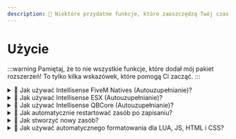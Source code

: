 ```yaml
---
description: 🎉 Niektóre przydatne funkcje, które zaoszczędzą Twój czas
---
```


# Użycie

:::warning
Pamiętaj, że to nie wszystkie funkcje, które dodał mój pakiet rozszerzeń! To tylko kilka wskazówek, które pomogą Ci zacząć.
:::

<details>
  <summary>
    <span>💭 Jak używać Intellisense FiveM Natives (Autouzupełnianie)?</span>
  </summary>
   1. Naciśnij STRG + SPACE lub zacznij pisać, aby otworzyć autouzupełnianie
   2. Wyszukaj dowolny native
   <img src="/img/vscode-fivem-pack/usage_1.gif" alt="Użycie pakietu FiveM" />
   3. 🎉 Teraz możesz szybciej korzystać z FiveM Natives!
</details>

<details>
  <summary>
    <span>💭 Jak używać Intellisense ESX (Autouzupełnianie)?</span>
  </summary>
   1. Naciśnij STRG + SPACE lub zacznij pisać, aby otworzyć autouzupełnianie
   2. Wyszukaj xPlayer lub ESX
   <img src="/img/vscode-fivem-pack/usage_2.gif" alt="Użycie pakietu FiveM" />
   3. 🎉 Teraz możesz szybciej korzystać z metod ESX!
</details>

<details>
  <summary>
    <span>💭 Jak używać Intellisense QBCore (Autouzupełnianie)?</span>
  </summary>
   1. Naciśnij STRG + SPACE lub zacznij pisać, aby otworzyć autouzupełnianie
   2. Wyszukaj Player lub QBCore
   <img src="/img/vscode-fivem-pack/usage_3.gif" alt="Użycie pakietu FiveM" />
   3. 🎉 Teraz możesz szybciej korzystać z metod QBCore!
</details>

<details>
  <summary>
    <span>💭 Jak automatycznie restartować zasób po zapisaniu?</span>
  </summary>
   1. Uruchom cały folder skryptów w vscode (workspace)
   2. Kliknij przycisk `Connect` w lewym dolnym rogu
   <img src="/img/vscode-fivem-pack/usage_4.png" alt="Użycie pakietu FiveM" />
   3. Po tym otworzy się okno wejściowe. Wprowadź tam hasło RCON, które zdefiniowałeś w swoim CFG
   <img src="/img/vscode-fivem-pack/usage_5.png" alt="Użycie pakietu FiveM" />
   4. 🎉 Teraz każde zapisanie wysyła żądanie RCON, a zasób (nazwa workspace) jest restartowany, o ile hasło jest poprawne.
</details>

<details>
  <summary>
    <span>💭 Jak stworzyć nowy zasób?</span>
  </summary>
   1. Kliknij prawym przyciskiem myszy w pasku plików
   2. Wybierz `Generate FiveM resource`
   <img src="/img/vscode-fivem-pack/usage_6.png" alt="Użycie pakietu FiveM" />
   3. Postępuj zgodnie z instrukcjami
   <img src="/img/vscode-fivem-pack/usage_7.gif" alt="Użycie pakietu FiveM" />
   4. 🎉 Stworzyłeś nowy skrypt!
   <img src="/img/vscode-fivem-pack/usage_8.png" alt="Użycie pakietu FiveM" />
   <br></br>
   <img src="/img/vscode-fivem-pack/usage_9.png" alt="Użycie pakietu FiveM" />
</details>

<details>
  <summary>
    <span>💭 Jak używać automatycznego formatowania dla LUA, JS, HTML i CSS?</span>
  </summary>
   1. Utwórz folder `.vscode` w swoim workspace
   2. Utwórz plik `settings.json`, użyj aktualnego [szablonu ustawień](https://github.com/Tuncion/vscode-fivem-development-kit/blob/main/examples/settings.json) na GitHubie
   3. Dostosuj ustawienia
   4. 🎉 Jeśli teraz zapiszesz plik, kod zostanie automatycznie sformatowany
</details>